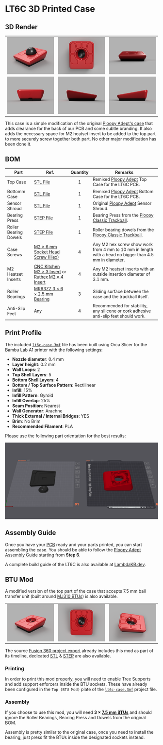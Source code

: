 # LT6C 3D Printed Case

## 3D Render

|                                       |                                  |                                    |
| :-----------------------------------: | :------------------------------: | :--------------------------------: |
| ![Render](../assets/case-preview.png) |  ![Top](../assets/case-top.png)  | ![Front](../assets/case-front.png) |
|   ![Back](../assets/case-back.png)    | ![Left](../assets/case-left.png) | ![Right](../assets/case-right.png) |

This case is a simple modification of the original [Ploopy Adept's case](https://github.com/ploopyco/adept-trackball/tree/master/hardware/mechanicals) that adds clearance for the back of our PCB and some subtle branding.
It also adds the necessary space for M2 heatset insert to be added to the top part to more securely screw together both part.
No other major modification has been done it.

## BOM

| Part                  | Ref.                                                 | Quantity | Remarks                                                                                                |
| --------------------- | ---------------------------------------------------- | :------: | ------------------------------------------------------------------------------------------------------ |
| Top Case              | [STL File](./lt6c-case-top.stl)                      |    1     | Remixed [Ploopy Adept] Top Case for the LT6C PCB.                                                      |
| Bottomm Case          | [STL File](./lt6c-case-bottom.stl)                   |    1     | Remixed [Ploopy Adept] Bottom Case for the LT6C PCB.                                                   |
| Sensor Shroud         | [STL File](./lt6c-case-sensor-shroud.stl)            |    1     | Original [Ploopy Adept] Sensor Shroud.                                                                 |
| Bearing Press         | [STEP File][Ploopy Bit Bearing Press]                |    1     | Bearing Press from the [Ploopy Classic Trackball].                                                     |
| Roller Bearing Dowels | [STEP File][Ploopy Rollber Bearing Dowel]            |    1     | Roller bearing dowels from the [Ploopy Classic Trackball].                                             |
| Case Screws           | [M2 × 6 mm Socket Head Screw (Hex)]                  |    4     | Any M2 hex screw show work from 4 mm to 10 mm in length with a head no bigger than 4.5 mm in diameter. |
| M2 Heatset Inserts    | [CNC Kitchen M2 × 3 Insert] or [Ruthex M2 × 4 Insert] |    4     | Any M2 heatset inserts with an outside insertion diameter of 3.1 mm.                                   |
| Roller Bearings       | [MR63ZZ 3 × 6 × 2.5 mm Bearing]                      |    3     | Sliding surface between the case and the trackball itself.                                             |
| Anti-Slip Feet        | Any                                                  |    4     | Recommended for stability, any silicone or cork adhesive anti-slip feet should work.                   |

[Ploopy Adept]: https://github.com/ploopyco/adept-trackball/
[Ploopy Classic Trackball]: https://github.com/ploopyco/classic-trackball/
[M2 × 6 mm Socket Head Screw (Hex)]: https://www.aliexpress.com/item/4001072025844.html
[CNC Kitchen M2 × 3 Insert]: https://cnckitchen.store/products/heat-set-insert-m2-x-3-100-pieces
[Ruthex M2 × 4 Insert]: https://www.ruthex.de/fr/products/ruthex-gewindeeinsatz-m2-70-stuck-rx-m2x4-messing-gewindebuchsen
[MR63ZZ 3 × 6 × 2.5 mm Bearing]: https://www.aliexpress.com/item/1005001864936060.html
[Ploopy Bit Bearing Press]: https://github.com/ploopyco/classic-trackball/blob/master/hardware/Mechanicals/STEPs/Bit%20Bearing%20Press%20Complete.step
[Ploopy Rollber Bearing Dowel]: https://github.com/ploopyco/classic-trackball/blob/master/hardware/Mechanicals/STEPs/RollerBearingDowel.stp

## Print Profile

The included [`lt6c-case.3mf`](./lt6c-case.3mf) file has been built using Orca Slicer for the Bambu Lab A1 printer with the following settings:

- **Nozzle diameter**: 0.4 mm
- **Layer height**: 0.2 mm
- **Wall Loops**: 2
- **Top Shell Layers**: 5
- **Bottom Shell Layers**: 4
- **Bottom / Top Surface Pattern**: Rectilinear
- **Infill**: 15%
- **Infill Pattern**: Gyroid
- **Infill Overlap**: 25%
- **Seam Position**: Nearest
- **Wall Generator**: Arachne
- **Thick External / Internal Bridges**: YES
- **Brim**: No Brim
- **Recommended Filament**: PLA

Please use the following part orientation for the best results:

![Print Orientation](../assets/case-print-orientation.png)

## Assembly Guide

Once you have your [PCB](/README.md#pcb) ready and your parts printed, you can start assembling the case. You should be able to follow the [Ploopy Adept Assembly Guide](https://github.com/ploopyco/adept-trackball/wiki/Ploopy-Adept-Trackball-Kit-Assembly) starting from **Step 6**.

A complete build guide of the LT6C is also available at [LambdaKB.dev](https://lambdakb.dev/devices/lt6c/build).

## BTU Mod

A modified version of the top part of the case that accepts 7.5 mm ball transfer unit (built around [MJ310 BTUs][MJ310 BTU]) is also available.

|                                           |                                    |                                      |
| :---------------------------------------: | :--------------------------------: | :----------------------------------: |
| ![Render](../assets/case-btu-preview.png) | ![Top](../assets/case-btu-top.png) | ![Side](../assets/case-btu-side.png) |

The source [Fusion 360 project export][Fusion360 Project] already includes this mod as part of its timeline, dedicated [STL][BTU STL File] & [STEP][BTU STEP File] are also available.

### Printing

In order to print this mod properly, you will need to enable Tree Supports and add support enforcers inside the BTU sockets. These have already been configured in the `Top (BTU Mod)` plate of the [`lt6c-case.3mf`](./lt6c-case.3mf) project file.

### Assembly

If you choose to use this mod, you will need **3 × [7.5 mm BTUs][MJ310 BTU]** and should ignore the Roller Bearings, Bearing Press and Dowels from the original BOM.

Assembly is pretty similar to the original case, once you need to install the bearing, just press fit the BTUs inside the designated sockets instead.

[MJ310 BTU]: https://www.aliexpress.com/item/1005005334424631.html
[Fusion360 Project]: ./src/LT6C%20Case%20v20%20(BTU%20Mod).step
[BTU STL File]: ./stl/lt6c-case-top-btu-mod.stl
[BTU STEP File]: ./step/LT6C%20Case%20v20%20(BTU%20Mod).step

